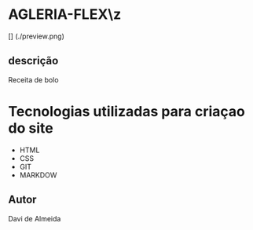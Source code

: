 # AGLERIA-FLEX\z
[] (./preview.png)

## descrição
 Receita de bolo 


# Tecnologias utilizadas para criaçao do site
* HTML
* CSS
* GIT
* MARKDOW
## Autor 
Davi de Almeida 